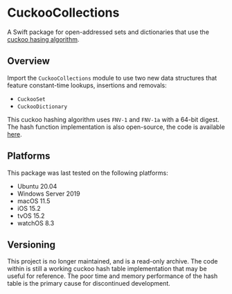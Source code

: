# CuckooCollections

A Swift package for open-addressed sets and dictionaries that use the 
[cuckoo hasing algorithm](https://en.wikipedia.org/wiki/Cuckoo_hashing).

## Overview

Import the `CuckooCollections` module to use two new data structures that feature 
constant-time lookups, insertions and removals:
* `CuckooSet`
* `CuckooDictionary`

This cuckoo hashing algorithm uses `FNV-1` and `FNV-1a` with a 64-bit digest.
The hash function implementation is also open-source, the code is available 
[here](https://github.com/crichez/swift-fowler-noll-vo).

## Platforms

This package was last tested on the following platforms:
* Ubuntu 20.04
* Windows Server 2019
* macOS 11.5
* iOS 15.2
* tvOS 15.2
* watchOS 8.3

## Versioning

This project is no longer maintained, and is a read-only archive. The code within 
is still a working cuckoo hash table implementation that may be useful for reference. 
The poor time and memory performance of the hash table is the primary cause for discontinued 
development.
